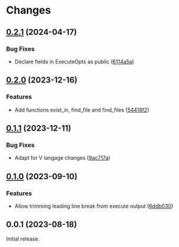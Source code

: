 # Changes

## [0.2.1](https://github.com/prantlf/v-osutil/compare/v0.2.0...v0.2.1) (2024-04-17)

### Bug Fixes

* Declare fields in ExecuteOpts as public ([6114a5a](https://github.com/prantlf/v-osutil/commit/6114a5a995cc9ca27f0548bef2d39079f0311824))

## [0.2.0](https://github.com/prantlf/v-osutil/compare/v0.1.1...v0.2.0) (2023-12-16)

### Features

* Add functions exist_in, find_file and find_files ([54418f2](https://github.com/prantlf/v-osutil/commit/54418f2dd61740bb6a86284bcb4befa41949ed0c))

## [0.1.1](https://github.com/prantlf/v-osutil/compare/v0.1.0...v0.1.1) (2023-12-11)

### Bug Fixes

* Adapt for V langage changes ([9ac717a](https://github.com/prantlf/v-osutil/commit/9ac717a1f86dbd3f021df939d4012adc75d76de0))

## [0.1.0](https://github.com/prantlf/v-osutil/compare/v0.0.1...v0.1.0) (2023-09-10)

### Features

* Allow trimming leading line break from execute output ([6ddb030](https://github.com/prantlf/v-osutil/commit/6ddb030378d655154347b52833d78e19105257f2))

## 0.0.1 (2023-08-18)

Initial release.
